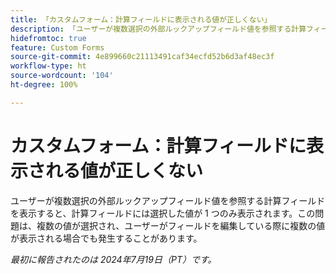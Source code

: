 ```yaml
---
title: 「カスタムフォーム：計算フィールドに表示される値が正しくない」
description: 「ユーザーが複数選択の外部ルックアップフィールド値を参照する計算フィールドを表示すると、計算フィールドには選択した値が 1 つのみ表示されます。この問題は、複数の値が選択され、ユーザーがフィールドを編集している際に複数の値が表示される場合でも発生することがあります。」
hidefromtoc: true
feature: Custom Forms
source-git-commit: 4e899660c21113491caf34ecfd52b6d3af48ec3f
workflow-type: ht
source-wordcount: '104'
ht-degree: 100%

---
```



# カスタムフォーム：計算フィールドに表示される値が正しくない

ユーザーが複数選択の外部ルックアップフィールド値を参照する計算フィールドを表示すると、計算フィールドには選択した値が 1 つのみ表示されます。この問題は、複数の値が選択され、ユーザーがフィールドを編集している際に複数の値が表示される場合でも発生することがあります。

_最初に報告されたのは 2024年7月19日（PT）です。_
